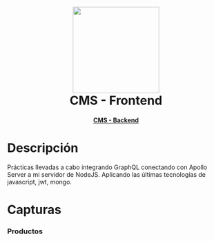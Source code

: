 <h1 align="center">
  <br>
  <img src="https://upload.wikimedia.org/wikipedia/commons/thumb/a/a7/React-icon.svg/640px-React-icon.svg.png" width="200">
  <br>
  CMS - Frontend 
  <br>
</h1>
<h4 align="center"><a target="_blank" href="https://github.com/martinbobbio/backend-cms">CMS - Backend</a></h4>


# Descripción

Prácticas llevadas a cabo integrando GraphQL conectando con Apollo Server a mi servidor de NodeJS. Aplicando las últimas tecnologías de javascript, jwt, mongo.


# Capturas

### Productos



